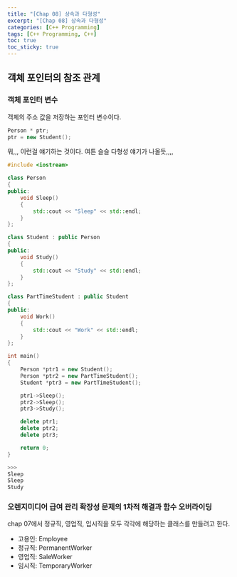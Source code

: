 ```yaml
---
title: "[Chap 08] 상속과 다형성"
excerpt: "[Chap 08] 상속과 다형성"
categories: [C++ Programming]
tags: [C++ Programming, C++]
toc: true
toc_sticky: true
---
```


## 객체 포인터의 참조 관계

### 객체 포인터 변수

객체의 주소 값을 저장하는 포인터 변수이다.

```cpp
Person * ptr;
ptr = new Student();
```

뭐,,, 이런걸 얘기하는 것이다. 여튼 슬슬 다형성 얘기가 나올듯,,,,

```cpp
#include <iostream>

class Person
{
public:
    void Sleep()
    {
        std::cout << "Sleep" << std::endl;
    }
};

class Student : public Person
{
public:
    void Study()
    {
        std::cout << "Study" << std::endl;
    }
};

class PartTimeStudent : public Student
{
public:
    void Work()
    {
        std::cout << "Work" << std::endl;
    }
};

int main()
{
    Person *ptr1 = new Student();
    Person *ptr2 = new PartTimeStudent();
    Student *ptr3 = new PartTimeStudent();

    ptr1->Sleep();
    ptr2->Sleep();
    ptr3->Study();

    delete ptr1;
    delete ptr2;
    delete ptr3;

    return 0;
}

>>>
Sleep
Sleep
Study
```

### 오렌지미디어 급여 관리 확장성 문제의 1차적 해결과 함수 오버라이딩

chap 07에서 정규직, 영업직, 입시직을 모두 각각에 해당하는 클래스를 만들려고 한다. <br>

- 고용인: Employee
- 정규직: PermanentWorker
- 영업직: SaleWorker
- 임시직: TemporaryWorker

<br>

